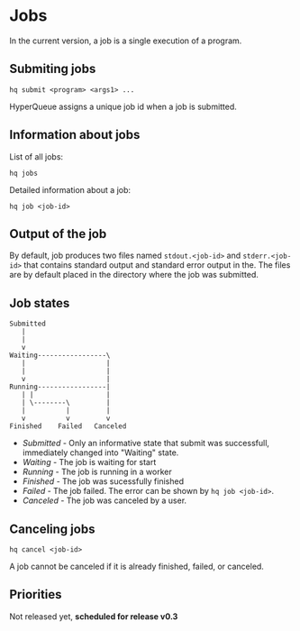 
# Jobs

In the current version, a job is a single execution of a program.

## Submiting jobs

``hq submit <program> <args1> ...``

HyperQueue assigns a unique job id when a job is submitted.


## Information about jobs

List of all jobs:

``hq jobs``


Detailed information about a job:

``hq job <job-id>``


## Output of the job

By default, job produces two files named ``stdout.<job-id>`` and ``stderr.<job-id>`` that contains standard output and standard error output in the. The files are by default placed in the directory where the job was submitted.


## Job states

```
Submitted
   |
   |
   v
Waiting-----------------\
   |                    |
   |                    |
   v                    |
Running-----------------|
   | |                  |
   | \--------\         |
   |          |         |
   v          v         v
Finished    Failed   Canceled
```

* *Submitted* - Only an informative state that submit was successfull, immediately changed into "Waiting" state.
* *Waiting* - The job is waiting for start
* *Running* - The job is running in a worker
* *Finished* - The job was sucessfully finished
* *Failed* - The job failed. The error can be shown by ``hq job <job-id>``.
* *Canceled* -  The job was canceled by a user.

## Canceling jobs

``hq cancel <job-id>``

A job cannot be canceled if it is already finished, failed, or canceled.



## Priorities

Not released yet, **scheduled for release v0.3**

